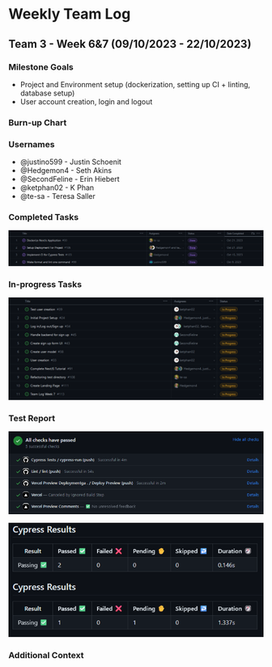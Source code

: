 # Weekly Team Log

## Team 3 - Week 6&7 (09/10/2023 - 22/10/2023)

### Milestone Goals
  
-   Project and Environment setup (dockerization, setting up CI + linting, database setup)
-   User account creation, login and logout

### Burn-up Chart

### Usernames

-   @justino599 - Justin Schoenit
-   @Hedgemon4 - Seth Akins
-   @SecondFeline - Erin Hiebert
-   @ketphan02 - K Phan
-   @te-sa - Teresa Saller

### Completed Tasks

![](imgs/completed-week-7.png)

### In-progress Tasks

![](imgs/in-progress-week-7.png)

### Test Report

![](imgs/github-actions-week-7.png)

![](imgs/cypress-tests-week-7.png)

### Additional Context